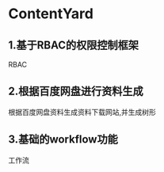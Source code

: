 # ContentYard

## 1.基于RBAC的权限控制框架
RBAC
## 2.根据百度网盘进行资料生成
根据百度网盘资料生成资料下载网站,并生成树形
## 3.基础的workflow功能
工作流
